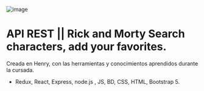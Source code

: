 ![image](https://user-images.githubusercontent.com/94648542/229003395-e05bd3a9-e6e0-488a-918c-a0859ac856f7.png)

# API REST || Rick and Morty Search characters, add your favorites. 
Creada en Henry, con las herramientas y conocimientos aprendidos durante la cursada. 

- Redux, React, Express, node.js , JS, BD, CSS, HTML, Bootstrap 5. 

